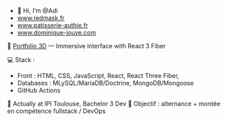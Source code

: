 - 👋 Hi, I’m @Adi
- www.redmask.fr
- www.patisserie-authie.fr
- www.dominique-jouve.com

🧪 [Portfolio 3D](https://adrien-quijo.fr) — Immersive interface with React 3 Fiber

💻 Stack :
- Front : HTML, CSS, JavaScript, React, React Three Fiber,
- Databases : MLySQL/MariaDB/Doctrine, MongoDB/Mongoose
- GitHub Actions

🌱 Actually at IPI Toulouse, Bachelor 3 Dev
🎯 Objectif : alternance + montée en compétence fullstack / DevOps





<!---
AdiDevClick/AdiDevClick is a ✨ special ✨ repository because its `README.md` (this file) appears on your GitHub profile.
You can click the Preview link to take a look at your changes.
--->
